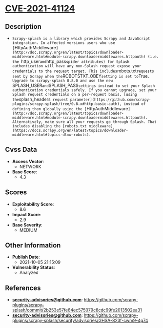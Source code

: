 
# [CVE-2021-41124](https://cve.mitre.org/cgi-bin/cvename.cgi?name=CVE-2021-41124)

## Description

- `Scrapy-splash is a library which provides Scrapy and JavaScript integration. In affected versions users who use [`HttpAuthMiddleware`](http://doc.scrapy.org/en/latest/topics/downloader-middleware.html#module-scrapy.downloadermiddlewares.httpauth) (i.e. the `http_user` and `http_pass` spider attributes) for Splash authentication will have any non-Splash request expose your credentials to the request target. This includes `robots.txt` requests sent by Scrapy when the `ROBOTSTXT_OBEY` setting is set to `True`. Upgrade to scrapy-splash 0.8.0 and use the new `SPLASH_USER` and `SPLASH_PASS` settings instead to set your Splash authentication credentials safely. If you cannot upgrade, set your Splash request credentials on a per-request basis, [using the `splash_headers` request parameter](https://github.com/scrapy-plugins/scrapy-splash/tree/0.8.x#http-basic-auth), instead of defining them globally using the [`HttpAuthMiddleware`](http://doc.scrapy.org/en/latest/topics/downloader-middleware.html#module-scrapy.downloadermiddlewares.httpauth). Alternatively, make sure all your requests go through Splash. That includes disabling the [robots.txt middleware](https://docs.scrapy.org/en/latest/topics/downloader-middleware.html#topics-dlmw-robots).`

## Cvss Data

- **Access Vector**:
  - NETWORK
- **Base Score**:
  - 4.3

## Scores

- **Exploitability Score**:
  - 8.6
- **Impact Score**:
  - 2.9
- **Base Severity**:
  - MEDIUM

## Other Information

- **Publish Date**:
  - 2021-10-05 21:15:09
- **Vulnerability Status**:
  - Analyzed

## References

- **security-advisories@github.com**: https://github.com/scrapy-plugins/scrapy-splash/commit/2b253e57fe64ec575079c8cdc99fe2013502ea31
- **security-advisories@github.com**: https://github.com/scrapy-plugins/scrapy-splash/security/advisories/GHSA-823f-cwm9-4g74
